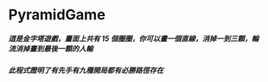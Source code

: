 # PyramidGame

##### 這是金字塔遊戲，畫面上共有 15 個圈圈，你可以畫一個直線，消掉一到三顆，輪流消掉畫到最後一顆的人輸
##### 此程式證明了有先手有九種開局都有必勝路徑存在
